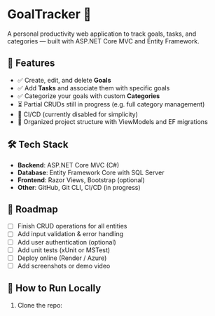 # GoalTracker 🎯

A personal productivity web application to track goals, tasks, and categories — built with ASP.NET Core MVC and Entity Framework.

## 🌟 Features

- ✅ Create, edit, and delete **Goals**
- ✅ Add **Tasks** and associate them with specific goals
- ✅ Categorize your goals with custom **Categories**
- ⏳ Partial CRUDs still in progress (e.g. full category management)
- 🔄 CI/CD (currently disabled for simplicity)
- 📂 Organized project structure with ViewModels and EF migrations

## 🛠 Tech Stack

- **Backend**: ASP.NET Core MVC (C#)
- **Database**: Entity Framework Core with SQL Server
- **Frontend**: Razor Views, Bootstrap (optional)
- **Other**: GitHub, Git CLI, CI/CD (in progress)

## 🚧 Roadmap

- [ ] Finish CRUD operations for all entities
- [ ] Add input validation & error handling
- [ ] Add user authentication (optional)
- [ ] Add unit tests (xUnit or MSTest)
- [ ] Deploy online (Render / Azure)
- [ ] Add screenshots or demo video

## 📁 How to Run Locally

1. Clone the repo:

